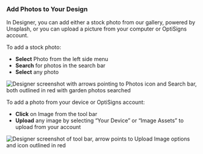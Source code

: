### Add Photos to Your Design

In Designer, you can add either a stock photo from our gallery, powered by Unsplash, or you can upload a picture from your computer or OptiSigns account.

To add a stock photo:

* **Select** Photo from the left side menu
* **Search** for photos in the search bar
* **Select** any photo

![Designer screenshot with arrows pointing to Photos icon and Search bar, both outlined in red with garden photos searched](https://support.optisigns.com/hc/article_attachments/41432385854739)

To add a photo from your device or OptiSigns account:

* **Click** on Image from the tool bar
* **Upload** any image by selecting “Your Device” or “Image Assets” to upload from your account

![Designer screenshot of tool bar, arrow points to Upload Image options and icon outlined in red](https://support.optisigns.com/hc/article_attachments/41432408678803)